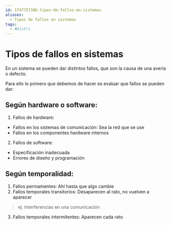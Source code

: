 ```yaml
---
id: 1747757386-tipos-de-fallos-en-sistemas
aliases:
  - Tipos de fallos en sistemas
tags:
  - #Distri
---
```


# Tipos de fallos en sistemas
En un sistema se pueden dar distintos fallos, que son la causa de una avería o defecto. 

Para ello lo primero que debemos de hacer es evaluar que fallos se pueden dar: 

## Según hardware o software:
1. Fallos de hardware:
- Fallos en los sistemas de comunicación: Sea la red que se use
- Fallos en los componentes hardware internos

2. Fallos de software:
- Especificación inadecuada
- Errores de diseño y programación

## Según temporalidad:
1. Fallos permamentes: Ahí hasta que algo cambie
2. Fallos temporales transitorios: Desaparecen al rato, no vuelven a aparecer
> ej: Interferencias en una comunicación
3. Fallos temporales intermitentes: Aparecen cada rato


